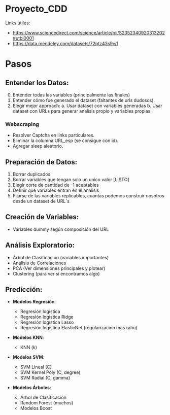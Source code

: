 # Proyecto_CDD

Links útiles:

* https://www.sciencedirect.com/science/article/pii/S2352340920313202#utbl0001
* https://data.mendeley.com/datasets/72ptz43s9v/1

# Pasos

## Entender los Datos:

0. Entender todas las variables (principalmente las finales)
1. Entender cómo fue generado el dataset (faltantes de urls dudosos).
2. Elegir mejor approach:
	a. Usar dataset con variables generadas
	b. Usar dataset con URLs para generar analisis propio y variables propias.

### Webscraping

* Resolver Captcha en links particulares.
* Eliminar la columna URL_esp (se consigue con id).
* Agregar sleep aleatorio.

## Preparación de Datos: 

1. Borrar duplicados 
2. Borrar variables que tengan solo un unico valor [LISTO]
3. Elegir corte de cantidad de -1 aceptables 
4. Definir que variables entran en el analisis  
5. Fijarse de las variables replicables, cuantas podemos construir nosotros desde un dataset de URL´s

## Creación de Variables:

* Variables dummy según composición del URL

## Análisis Exploratorio: 

* Árbol de Clasificación (variables importantes)
* Análisis de Correlaciones
* PCA (Ver dimensiones principales y plotear)
* Clustering (para ver si encontramos algo)

## Predicción: 

* **Modelos Regresión**:
	* Regresión logística
	* Regresión logística Ridge 
	* Regresión logística Lasso 
	* Regresión logística ElasticNet (regularizacion mas ratio)

* **Modelos KNN**:
	* KNN (k)
	
* **Modelos SVM**:
	* SVM Lineal (C)
	* SVM Kernel Poly (C, degree)
	* SVM Radial (C, gamma)
	
* **Modelos Árboles**:
	* Árbol de Clasificación
	* Random Forest (muchos) 
	* Modelos Boost
